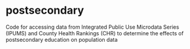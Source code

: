 # postsecondary
Code for accessing data from Integrated Public Use Microdata Series (IPUMS) and County Health Rankings (CHR)
to determine the effects of postsecondary education on population data
